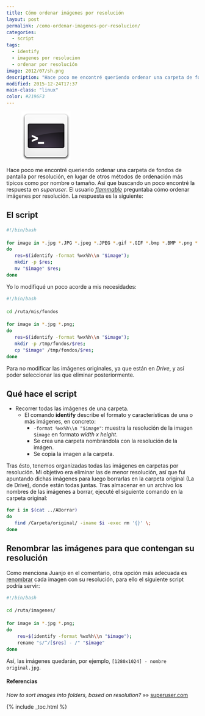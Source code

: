 ```yaml
---
title: Cómo ordenar imágenes por resolución
layout: post
permalink: /como-ordenar-imagenes-por-resolucion/
categories:
  - script
tags:
  - identify
  - imagenes por resolucion
  - ordenar por resolución
image: 2012/07/sh.png
description: "Hace poco me encontré queriendo ordenar una carpeta de fondos de pantalla por resolución, en lugar de otros métodos de ordenación más típicos como por nombre o tamaño. Así que buscando un poco encontré la respuesta en *superuser*. El usuario flammable preguntaba cómo ordenar imágenes por resolución. La respuesta es la siguiente:"
modified: 2015-12-24T17:37
main-class: "linux"
color: #2196F3
---
```

<figure>
  <a href="/assets/img/2012/07/sh.png"><img src="/assets/img/2012/07/sh.png" title="{{ page.title }}" alt="{{ page.title }}" /></a>
</figure>

Hace poco me encontré queriendo ordenar una carpeta de fondos de pantalla por resolución, en lugar de otros métodos de ordenación más típicos como por nombre o tamaño. Así que buscando un poco encontré la respuesta en *superuser*. El usuario *[flammable][1]* preguntaba cómo ordenar imágenes por resolución. La respuesta es la siguiente:

<!--ad-->

## El script

```bash
#!/bin/bash

for image in *.jpg *.JPG *.jpeg *.JPEG *.gif *.GIF *.bmp *.BMP *.png *.PNG;
do
   res=$(identify -format %wx%h\\n "$image");
   mkdir -p $res;
   mv "$image" $res;
done

```

Yo lo modifiqué un poco acorde a mis necesidades:

```bash
#!/bin/bash

cd /ruta/mis/fondos

for image in *.jpg *.png;
do
   res=$(identify -format %wx%h\\n "$image");
   mkdir -p /tmp/fondos/$res;
   cp "$image" /tmp/fondos/$res;
done

```

Para no modificar las imágenes originales, ya que están en *Drive*, y así poder seleccionar las que eliminar posteriormente.

## Qué hace el script

  * Recorrer todas las imágenes de una carpeta.
      * El comando **identify** describe el formato y características de una o más imágenes, en concreto:
          * `-format %wx%h\\n "$image"`: muestra la resolución de la imagen `$image` en formato *width x height*.
          * Se crea una carpeta nombrándola con la resolución de la imágen.
          * Se copia la imagen a la carpeta.

Tras ésto, tenemos organizadas todas las imágenes en carpetas por resolución. Mi objetivo era eliminar las de menor resolución, así que fui apuntando dichas imágenes para luego borrarlas en la carpeta original (La de Drive), donde están todas juntas. Tras almacenar en un archivo los nombres de las imágenes a borrar, ejecuté el siguiente comando en la carpeta original:

```bash
for i in $(cat ../ABorrar)
do
   find /Carpeta/original/ -iname $i -exec rm '{}' \;
done

```

## Renombrar las imágenes para que contengan su resolución

Como menciona Juanjo en el comentario, otra opción más adecuada es [renombrar][2] cada imagen con su resolución, para ello el siguiente script podría servir:

```bash
#!/bin/bash

cd /ruta/imagenes/

for image in *.jpg *.png;
do
    res=$(identify -format %wx%h\\n "$image");
    rename "s/^/[$res] - /" "$image"
done

```

Así, las imágenes quedarán, por ejemplo, `[1280x1024] - nombre original.jpg`.

#### Referencias

*How to sort images into folders, based on resolution?* »» <a href="http://superuser.com/questions/17562/how-to-sort-images-into-folders-based-on-resolution" target="_blank">superuser.com</a>



 [1]: http://superuser.com/users/4421/flammable
 [2]: https://elbauldelprogramador.com/renombrar-archivos-masivamente-en/ "Renombrar archivos masívamente"

{% include _toc.html %}
